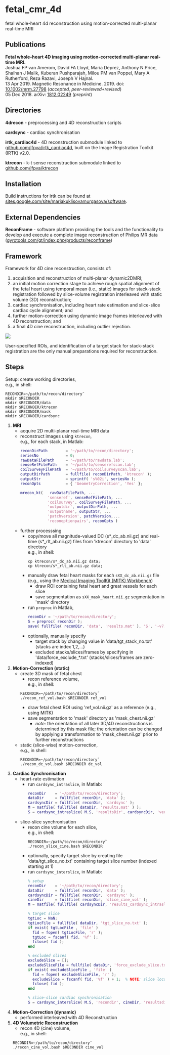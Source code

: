 # fetal_cmr_4d

fetal whole-heart 4d reconstruction using motion-corrected multi-planar real-time MRI

## Publications

__Fetal whole-heart 4D imaging using motion-corrected multi-planar real-time MRI.__  
Joshua FP van Amerom, David FA Lloyd, Maria Deprez, Anthony N Price, Shaihan J Malik, Kuberan Pushparajah, Milou PM van Poppel, Mary A Rutherford, Reza Razavi, Joseph V Hajnal.  
13 Apr 2019. Magnetic Resonance in Medicine. 2019. doi: [10.1002/mrm.27798](https://doi.org/10.1002/mrm.27798) (_accepted, peer-reviewed+revised_)  
05 Dec 2018. arXiv: [1812.02249](https://arxiv.org/abs/1812.02249) (_preprint_)  

## Directories

__4drecon__ - preprocessing and 4D reconstruction scripts  

__cardsync__ - cardiac synchronisation   

__irtk_cardiac4d__ - 4D reconstruction submodule linked to [github.com/jfpva/irtk_cardiac4d](https://github.com/jfpva/irtk_cardiac4d), built on the Image Registration Toolkit (IRTK) v2.0.  

__ktrecon__ - k-t sense reconstruction submodule linked to  [github.com/jfpva/ktrecon](https://github.com/jfpva/ktrecon)  


## Installation

Build instructions for irtk can be found at [sites.google.com/site/mariakuklisovamurgasova/software](https://sites.google.com/site/mariakuklisovamurgasova/software).


## External Dependencies

__ReconFrame__ - software platform providing the tools and the functionality to develop and execute a complete image reconstruction of Philips MR data ([gyrotools.com/gt/index.php/products/reconframe](https://www.gyrotools.com/gt/index.php/products/reconframe))  


## Framework 

Framework for 4D cine reconstruction, consists of:

1. acquisition and reconstruction of multi-planar dynamic2DMRI; 
2. an initial motion correction stage to achieve rough spatial alignment of the fetal heart using temporal mean (i.e., static) images for stack-stack registration followed by slice-volume registration interleaved with static volume (3D) reconstruction; 
3. cardiac synchronisation, including heart rate estimation and slice-slice cardiac cycle alignment; and 
4. further motion-correction using dynamic image frames interleaved with 4D reconstruction; and 
5. a final 4D cine reconstruction, including outlier rejection.  

![](4d_framework.png)  

User-specified ROIs, and identification of a target stack for stack-stack registration are the only manual preparations required for reconstruction.


## Steps

Setup: create working directories,  
e.g., in shell: 
```shell 
RECONDIR=~/path/to/recon/directory˜
mkdir $RECONDIR
mkdir $RECONDIR/data
mkdir $RECONDIR/ktrecon
mkdir $RECONDIR/mask
mkdir $RECONDIR/cardsync
```

1. __MRI__
    - acquire 2D multi-planar real-time MRI data
    - reconstruct images using `ktrecon`, \
    e.g., for each stack, in Matlab:  
        ```matlab
        reconDirPath        = '~/path/to/recon/directory';
        seriesNo            = 0;
        rawDataFilePath     = '~/path/to/rawdata.lab';
        senseRefFilePath    = '~/path/to/senserefscan.lab';
        coilSurveyFilePath  = '~/path/to/coilsurveyscan.lab';
        outputDirPath       = fullfile( reconDirPath, 'ktrecon' );
        outputStr           = sprintf( 's%02i', seriesNo );
        reconOpts           = { 'GeometryCorrection', 'Yes' };

        mrecon_kt(   rawDataFilePath, ...
                    'senseref', senseRefFilePath, ...
                    'coilsurvey', coilSurveyFilePath, ...
                    'outputdir', outputDirPath, ...
                    'outputname', outputStr, ...
                    'patchversion', patchVersion,...
                    'reconoptionpairs', reconOpts )
        ```
    - further processsing
        - copy/move all magnitude-valued DC (s\*_dc_ab.nii.gz) and real-time (s\*_rlt_ab.nii.gz) files from 'ktrecon' directory to 'data' directory \
        e.g., in shell: 
            ```shell
            cp ktrecon/s*_dc_ab.nii.gz data;
            cp ktrecon/s*_rlt_ab.nii.gz data;
            ```
        - manually draw fetal heart masks for each `sXX_dc_ab.nii.gz` file (e.g., using the [Medical Imaging ToolKit (MITK) Workbench](http://mitk.org/wiki/Downloads#MITK_Workbench))
            - draw ROI containing fetal heart and great vessels for each slice
            - save segmentation as `sXX_mask_heart.nii.gz` segmentation in 'mask' directory
        - run `preproc` in Matlab,
            ```matlab
            reconDir = '~/path/to/recon/directory';
            S = preproc( reconDir );
            save( fullfile( reconDir, 'data', 'results.mat' ), 'S', '-v7.3' );
            ```
        - optionally, manually specify
            - target stack by changing value in 'data/tgt_stack_no.txt' (stacks are index 1,2,...)
            - excluded stacks/slices/frames by specifying in 'data/force_exclude_*.txt' (stacks/slices/frames are zero-indexed)
2. __Motion-Correction (static)__
    - create 3D mask of fetal chest
        - recon reference volume, \
        e.g., in shell: 
        ```shell
        RECONDIR=~/path/to/recon/directory˜
        ./recon_ref_vol.bash $RECONDIR ref_vol
        ```
        - draw fetal chest ROI using 'ref_vol.nii.gz' as a reference (e.g., using MITK)
        - save segmentation to 'mask' directory as  'mask_chest.nii.gz'
            - _note:_ the orientation of all later 3D/4D reconstructions is determined by this mask file; the orientation can be changed by applying a transformation to 'mask_chest.nii.gz' prior to further reconstructions
    - static (slice-wise) motion-correction, \
    e.g., in shell: 
        ```shell
        RECONDIR=~/path/to/recon/directory˜
        ./recon_dc_vol.bash $RECONDIR dc_vol
        ```
3. __Cardiac Synchronisation__
    - heart-rate estimation
        - run `cardsync_intraslice`, in Matlab:
            ```matlab
            reconDir    = '~/path/to/recon/directory';
            dataDir     = fullfile( reconDir, 'data' );
            cardsyncDir = fullfile( reconDir, 'cardsync' );
            M = matfile( fullfile( dataDir, 'results.mat' ) );
            S = cardsync_intraslice( M.S, 'resultsDir', cardsyncDir, 'verbose', true );
            ```
    - slice-slice synchronisation
        - recon cine volume for each slice, \
        e.g., in shell: 
            ```shell
            RECONDIR=~/path/to/recon/directory˜
            ./recon_slice_cine.bash $RECONDIR
            ```
        - optionally, specify target slice by creating file 'data/tgt_slice_no.txt' containing target slice number (indexed starting at 1)
        - run `cardsync_interslice`, in Matlab:
            ```matlab
            % setup
            reconDir    = '~/path/to/recon/directory';
            dataDir     = fullfile( reconDir, 'data' );
            cardsyncDir = fullfile( reconDir, 'cardsync' );
            cineDir     = fullfile( reconDir, 'slice_cine_vol' );    
            M = matfile( fullfile( cardsyncDir, 'results_cardsync_intraslice.mat' ) );
            
            % target slice
            tgtLoc = NaN;
            tgtLocFile = fullfile( dataDir, 'tgt_slice_no.txt' );
            if exist( tgtLocFile , 'file' )
              fid = fopen( tgtLocFile, 'r' );
              tgtLoc = fscanf( fid, '%f' );
              fclose( fid );
            end
            
            % excluded slices
            excludeSlice = [];
            excludeSliceFile = fullfile( dataDir, 'force_exclude_slice.txt' );
            if exist( excludeSliceFile , 'file' )
              fid = fopen( excludeSliceFile, 'r' );
              excludeSlice = fscanf( fid, '%f' ) + 1;  % NOTE: slice locations in input file are zero-indexed
              fclose( fid );
            end
            
            % slice-slice cardiac synchronisation
            S = cardsync_interslice( M.S, 'recondir', cineDir, 'resultsdir', cardsyncDir, 'tgtloc', tgtLoc, 'excludeloc', excludeSlice );
            ```
4. __Motion-Correction (dynamic)__
    - performed interleaved with 4D Reconstruction
5. __4D Volumetric Reconstruction__
    - recon 4D (cine) volume, \
    e.g., in shell: 
    ```shell
    RECONDIR=~/path/to/recon/directory˜
    ./recon_cine_vol.bash $RECONDIR cine_vol
    ```
